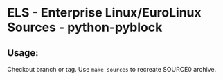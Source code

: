 # ELS - Enterprise Linux/EuroLinux Sources - python-pyblock
 
## Usage:
  Checkout branch or tag. Use `make sources` to recreate  SOURCE0 archive.
